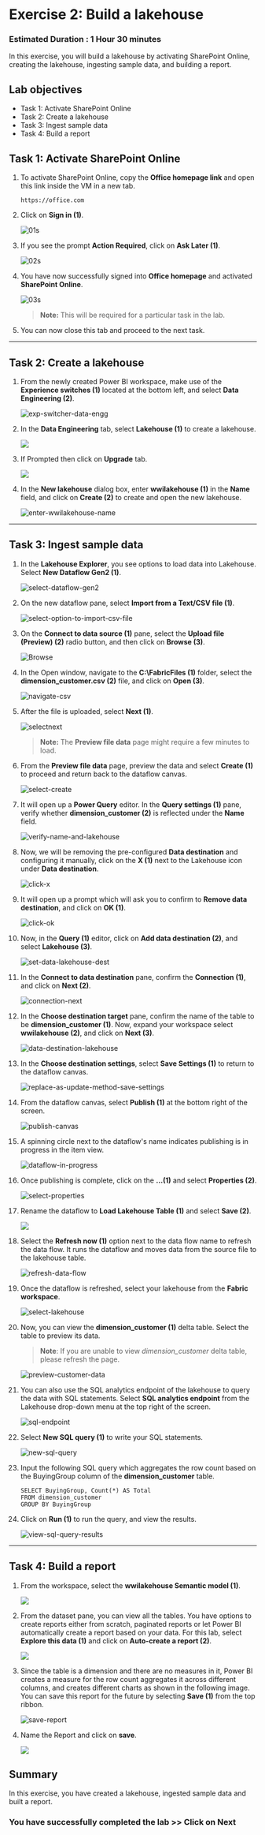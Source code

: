 # Exercise 2: Build a lakehouse

### Estimated Duration : 1 Hour 30 minutes

In this exercise, you will build a lakehouse by activating SharePoint Online, creating the lakehouse, ingesting sample data, and building a report.

## Lab objectives

- Task 1: Activate SharePoint Online
- Task 2: Create a lakehouse
- Task 3: Ingest sample data
- Task 4: Build a report

## Task 1: Activate SharePoint Online

1. To activate SharePoint Online, copy the **Office homepage link** and open this link inside the VM in a new tab.

   ```
   https://office.com
   ```

2. Click on **Sign in (1)**.

   ![01s](../media/01s.png)

3. If you see the prompt **Action Required**, click on **Ask Later (1)**.

   ![02s](../media/09/02s.png)

4. You have now successfully signed into **Office homepage** and activated **SharePoint Online**.

   ![03s](../media/09/03s.png)

   >**Note:** This will be required for a particular task in the lab.

5. You can now close this tab and proceed to the next task.

----

## Task 2: Create a lakehouse

1. From the newly created Power BI workspace, make use of the **Experience switches (1)** located at the bottom left, and select **Data Engineering (2)**.

   ![exp-switcher-data-engg](../media/09/01.png)

2. In the **Data Engineering** tab, select **Lakehouse (1)** to create a lakehouse.

   ![](../media/Fabric7.png)

3. If Prompted then click on **Upgrade** tab.

   ![](../media/lakehouse-exercise2-upgrade.png) 

4. In the **New lakehouse** dialog box, enter **wwilakehouse (1)** in the **Name** field, and click on **Create (2)** to create and open the new lakehouse.

   ![enter-wwilakehouse-name](../media/09/03.png)

----

## Task 3: Ingest sample data

1. In the **Lakehouse Explorer**, you see options to load data into Lakehouse. Select **New Dataflow Gen2 (1)**.

   ![select-dataflow-gen2](../media/09/04.png)

2. On the new dataflow pane, select **Import from a Text/CSV file (1)**.

   ![select-option-to-import-csv-file](../media/09/05.png)

3. On the **Connect to data source (1)** pane, select the **Upload file (Preview) (2)** radio button, and then click on **Browse (3)**.

   ![Browse](../media/09/06.png)

4. In the Open window, navigate to the **C:\FabricFiles (1)** folder, select the **dimension_customer.csv (2)** file, and click on **Open (3)**.

   ![navigate-csv](../media/09/07.png)  

5. After the file is uploaded, select **Next (1)**.

   ![selectnext](../media/09/08.png)

   >**Note:** The **Preview file data** page might require a few minutes to load.

6. From the **Preview file data** page, preview the data and select **Create (1)** to proceed and return back to the dataflow canvas.
   
   ![select-create](../media/09/09.png)

7. It will open up a **Power Query** editor. In the **Query settings (1)** pane, verify whether **dimension_customer (2)** is reflected under the **Name** field. 

   ![verify-name-and-lakehouse](../media/09/10.png)

8. Now, we will be removing the pre-configured **Data destination** and configuring it manually, click on the **X (1)** next to the Lakehouse icon under **Data destination**.

   ![click-x](../media/09/11.png)

9. It will open up a prompt which will ask you to  confirm to **Remove data destination**, and click on **OK (1)**.

   ![click-ok](../media/09/12.png)
   
10. Now, in the **Query (1)** editor, click on **Add data destination (2)**, and select **Lakehouse (3)**.

    ![set-data-lakehouse-dest](../media/09/13.png)

11. In the **Connect to data destination** pane, confirm the **Connection (1)**, and click on **Next (2)**.

    ![connection-next](../media/09/14.png)

12. In the **Choose destination target** pane, confirm the name of the table to be **dimension_customer (1)**. Now, expand your workspace select **wwilakehouse (2)**, and click on **Next (3)**.

    ![data-destination-lakehouse](../media/lakehouse-exercise2-destinationtarget.png) 

14. In the **Choose destination settings**, select **Save Settings (1)** to return to the dataflow canvas.

    ![replace-as-update-method-save-settings](../media/09/16.png)

15. From the dataflow canvas, select **Publish (1)** at the bottom right of the screen.

    ![publish-canvas](../media/09/17.png)

16. A spinning circle next to the dataflow's name indicates publishing is in progress in the item view.

    ![dataflow-in-progress](../media/09/18.png)

17. Once publishing is complete, click on the **...(1)** and select **Properties (2)**.

    ![select-properties](../media/09/19.png)

18. Rename the dataflow to **Load Lakehouse Table (1)** and select **Save (2)**.

    ![](../media/09/E2(2)-T2.3-S17.png)

19. Select the **Refresh now (1)** option next to the data flow name to refresh the data flow. It runs the dataflow and moves data from the source file to the lakehouse table.

    ![refresh-data-flow](../media/09/21.png)

20. Once the dataflow is refreshed, select your lakehouse from the **Fabric workspace**.

    ![select-lakehouse](../media/09/22a.png)

21. Now, you can view the **dimension_customer (1)** delta table. Select the table to preview its data.

    >**Note**: If you are unable to view _dimension_customer_ delta table, please refresh the page.

    ![preview-customer-data](../media/09/23.png)

23. You can also use the SQL analytics endpoint of the lakehouse to query the data with SQL statements. Select **SQL analytics endpoint** from the Lakehouse drop-down menu at the top right of the screen.

    ![sql-endpoint](../media/lakehouse-exercise2-endpoint.png)  

24. Select **New SQL query (1)** to write your SQL statements.

    ![new-sql-query](../media/09/25.png)

25. Input the following SQL query which aggregates the row count based on the BuyingGroup column of the **dimension_customer** table.

    ```
    SELECT BuyingGroup, Count(*) AS Total
    FROM dimension_customer
    GROUP BY BuyingGroup
    ```

26. Click on **Run (1)** to run the query, and view the results.

    ![view-sql-query-results](../media/09/26.png)

----

## Task 4: Build a report

1. From the workspace, select the **wwilakehouse Semantic model (1)**. 

   ![](../media/09/22.png)

2. From the dataset pane, you can view all the tables. You have options to create reports either from scratch, paginated reports or let Power BI automatically create a report based on your data. For this lab, select **Explore this data (1)** and click on **Auto-create a report (2)**.

   ![](../media/Fabric9.png)

3. Since the table is a dimension and there are no measures in it, Power BI creates a measure for the row count aggregates it across different columns, and creates different charts as shown in the following image. You can save this report for the future by selecting **Save (1)** from the top ribbon.

   ![save-report](../media/09/29.png)

4. Name the Report and click on **save**.

   ![](../media/lakehouse-exercise2-Report.png)

## Summary

In this exercise, you have created a lakehouse, ingested sample data and built a report.

### You have successfully completed the lab >> Click on Next
